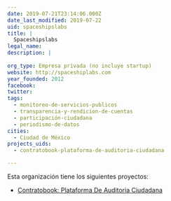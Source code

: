 ```yaml
---
date: 2019-07-21T23:14:06.000Z
date_last_modified: 2019-07-22
uid: spaceshipslabs
title: |
  Spaceshipslabs
legal_name: 
description: |
  
org_type: Empresa privada (no incluye startup)
website: http://spaceshiplabs.com
year_founded: 2012
facebook: 
twitter: 
tags:
  - monitoreo-de-servicios-publicos
  - transparencia-y-rendicion-de-cuentas
  - participación-ciudadana
  - periodismo-de-datos
cities: 
  - Ciudad de México
projects_uids:
  - contratobook-plataforma-de-auditoria-ciudadana

---
```


Esta organización tiene los siguientes proyectos:

- [Contratobook: Plataforma De Auditoria Ciudadana](/proyectos/contratobook-plataforma-de-auditoria-ciudadana)
